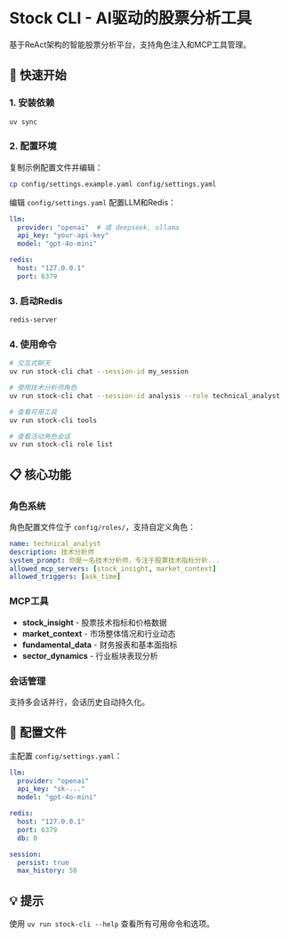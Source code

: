 # Stock CLI - AI驱动的股票分析工具

基于ReAct架构的智能股票分析平台，支持角色注入和MCP工具管理。

## 🚀 快速开始

### 1. 安装依赖
```bash
uv sync
```

### 2. 配置环境
复制示例配置文件并编辑：
```bash
cp config/settings.example.yaml config/settings.yaml
```

编辑 `config/settings.yaml` 配置LLM和Redis：
```yaml
llm:
  provider: "openai"  # 或 deepseek, ollama
  api_key: "your-api-key"
  model: "gpt-4o-mini"

redis:
  host: "127.0.0.1"
  port: 6379
```

### 3. 启动Redis
```bash
redis-server
```

### 4. 使用命令
```bash
# 交互式聊天
uv run stock-cli chat --session-id my_session

# 使用技术分析师角色
uv run stock-cli chat --session-id analysis --role technical_analyst

# 查看可用工具
uv run stock-cli tools

# 查看活动角色会话
uv run stock-cli role list
```

## 📋 核心功能

### 角色系统
角色配置文件位于 `config/roles/`，支持自定义角色：
```yaml
name: technical_analyst
description: 技术分析师
system_prompt: 你是一名技术分析师，专注于股票技术指标分析...
allowed_mcp_servers: [stock_insight, market_context]
allowed_triggers: [ask_time]
```

### MCP工具
- **stock_insight** - 股票技术指标和价格数据
- **market_context** - 市场整体情况和行业动态
- **fundamental_data** - 财务报表和基本面指标
- **sector_dynamics** - 行业板块表现分析

### 会话管理
支持多会话并行，会话历史自动持久化。

## 🔧 配置文件

主配置 `config/settings.yaml`：
```yaml
llm:
  provider: "openai"
  api_key: "sk-..."
  model: "gpt-4o-mini"

redis:
  host: "127.0.0.1"
  port: 6379
  db: 0

session:
  persist: true
  max_history: 50
```

## 💡 提示
使用 `uv run stock-cli --help` 查看所有可用命令和选项。

